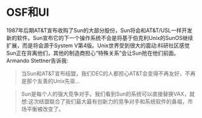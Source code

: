 # OSF和UI

1987年后期AT&T宣布收购了Sun的大部分股份，Sun将会和AT&T/USL一样开发新的软件。Sun宣布它的下一个操作系统不会是将基于伯克利Unix的SunOS继续扩展，而是将会源于System V第4版。Unix世界受到很大的震动:科研社区感觉Sun正在背离他们，其他的制造商担心“特殊关系”会让Sun抢在他们前面。Armando Stettner告诉我:

> 当Sun和AT&T宣布结盟，我们DEC的人都担心AT&T会变得不再友好，不再是那个友善的Unix先驱...

> Sun是每个人的强大竞争对手。我们看到Sun的系统可以直接替换VAX，就想:这次结盟联合了我们最大最有创新力的竞争对手和系统软件的鼻祖，市场平衡被改变了。


